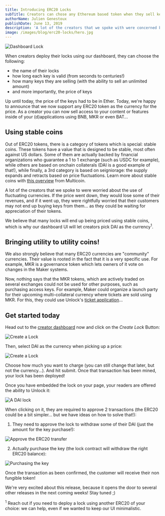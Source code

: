 ```yaml
---
title: Introducing ERC20 Locks
subTitle: Creators can chose any Ethereum based token when they sell keys to their locks.
authorName: Julien Genestoux
publishDate: June 13, 2019
description: 'A lot of the creators that we spoke with were concerned by the volatile nature of Ether when using it to price their keys: we needed to support stable coins. The ERC20 standard is a way to create tokens which are all compatible, even though they may have different implementations.'
image: /images/blog/erc20-locks/hero.jpg
---
```


![Dashboard Lock](/images/blog/erc20-locks/use-dai.jpg)

When creators deploy their locks using our dashboard, they can choose the following:

- the name of their locks
- how long each key is valid (from seconds to centuries!)
- how many keys they are selling (with the ability to sell an unlimited amount)
- and more importantly, the price of keys

Up until today, the price of the keys had to be in Ether. Today, we're happy to announce that we now support any ERC20 token as the currency for the price. As a creator you can now sell access to your content or features inside of your (d)applications using BNB, MKR or even BAT...

## Using stable coins

Out of ERC20 tokens, there is a category of tokens which is special: stable coins. These tokens have a value that is designed to be stable, most often against US dollars. Some of them are actually backed by financial organizations who guarantee a 1 to 1 exchange (such as USDC for example), while others are based on onchain collaterals (DAI is a good example of that!), while finally, a 3rd category is based on seigniorage: the supply expands and retracts based on price fluctuations. Learn more about stable coins with [this overview](https://multicoin.capital/2018/01/17/an-overview-of-stablecoins/) from Multicoin.

A lot of the creators that we spoke to were worried about the use of fluctuating currencies. If the price went down, they would lose some of their revenues, and if it went up, they were rightfully worried that their customers may not end up buying keys from them... as they could be waiting for appreciation of their tokens.

We believe that many locks will end up being priced using stable coins, which is why our dashboard UI will let creators pick DAI as the currency<sup>1</sup>.

## Bringing utility to utility coins!

We also strongly believe that many ERC20 currencies are "community" currencies. Their value is rooted in the fact that it is a very specific use. For example, MKR is a governance token which lets owners of it vote on changes in the Maker systems.

Now, nothing says that the MKR tokens, which are actively traded on several exchanges could not be used for other purposes, such as purchasing access keys. For example, Maker could organize a launch party for their upcoming multi-collateral currency where tickets are sold using MKR. For this, they could use Unlock's [ticket application](https://tickets.unlock-protocol.com/)...

## Get started today

Head out to the [creator dashboard](https://unlock-protocol.com/) now and click on the _Create Lock_ Button:

![Create a Lock](/images/blog/erc20-locks/create-lock.png)

Then, select DAI as the currency when picking up a price:

![Create a Lock](/images/blog/erc20-locks/select-dai.png)

Choose how much you want to charge (you can still change that later, but not the currency...). And hit submit. Once that transaction has been mined, your lock has been deployed!

Once you have embedded the lock on your page, your readers are offered the ability to Unlock it:

![A DAI lock](/images/blog/erc20-locks/dai-lock.png)

When clicking on it, they are required to approve 2 transactions (the ERC20 could be a bit simpler... but we have ideas on how to solve that!):

1. They need to approve the lock to withdraw some of their DAI (just the amount for the key purchase!):

![Approve the ERC20 transfer](/images/blog/erc20-locks/approve-withdraw-erc20.png)

2. Actually purchase the key (the lock contract will withdraw the right ERC20 balance):

![Purchasing the key](/images/blog/erc20-locks/purchase-key.png)

Once the transaction as been confirmed, the customer will receive their non fungible token!

We're very excited about this release, because it opens the door to several other releases in the next coming weeks! Stay tuned ;)

<sup>1</sup> Reach out if you need to deploy a lock using another ERC20 of your choice: we can help, even if we wanted to keep our UI minimalistic.
